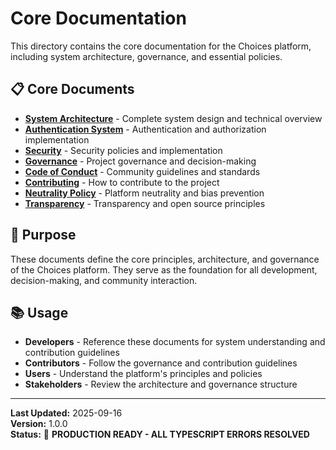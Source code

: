 # Core Documentation

This directory contains the core documentation for the Choices platform, including system architecture, governance, and essential policies.

## 📋 Core Documents

- **[System Architecture](SYSTEM_ARCHITECTURE_OVERVIEW.md)** - Complete system design and technical overview
- **[Authentication System](AUTHENTICATION_SYSTEM.md)** - Authentication and authorization implementation
- **[Security](SECURITY.md)** - Security policies and implementation
- **[Governance](GOVERNANCE.md)** - Project governance and decision-making
- **[Code of Conduct](CODE_OF_CONDUCT.md)** - Community guidelines and standards
- **[Contributing](CONTRIBUTING.md)** - How to contribute to the project
- **[Neutrality Policy](NEUTRALITY_POLICY.md)** - Platform neutrality and bias prevention
- **[Transparency](TRANSPARENCY.md)** - Transparency and open source principles

## 🎯 Purpose

These documents define the core principles, architecture, and governance of the Choices platform. They serve as the foundation for all development, decision-making, and community interaction.

## 📚 Usage

- **Developers** - Reference these documents for system understanding and contribution guidelines
- **Contributors** - Follow the governance and contribution guidelines
- **Users** - Understand the platform's principles and policies
- **Stakeholders** - Review the architecture and governance structure

---

**Last Updated:** 2025-09-16  
**Version:** 1.0.0  
**Status:** 🎉 **PRODUCTION READY - ALL TYPESCRIPT ERRORS RESOLVED**


